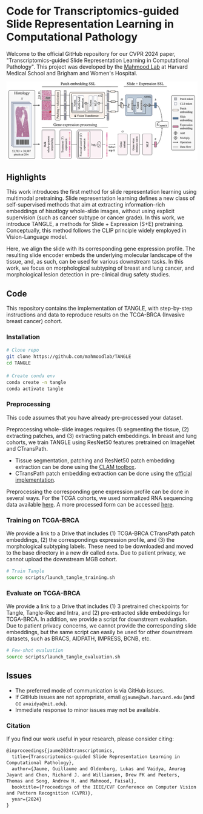 # Code for Transcriptomics-guided Slide Representation Learning in Computational Pathology

Welcome to the official GitHub repository for our CVPR 2024 paper, "Transcriptomics-guided Slide Representation Learning in Computational Pathology". This project was developed by the [Mahmood Lab](https://faisal.ai/) at Harvard Medical School and Brigham and Women's Hospital. 

![Alt text for the image](support/framework.png "Optional title")

## Highlights
This work introduces the first method for slide representation learning using multimodal pretraining. Slide representation learning defines a new class of self-supervised methods that aim at extracting information-rich embeddings of hisotlogy whole-slide images, without using explicit supervision (such as cancer subtype or cancer grade). In this work, we introduce TANGLE, a methods for Slide + Expression (S+E) pretraining. Conceptually, this method follows the CLIP principle widely employed in Vision-Language model. 

Here, we align the slide with its corresponding gene expression profile. The resulting slide encoder embeds the underlying molecular landscape of the tissue, and, as such, can be used for various downstream tasks. In this work, we focus on morphological subtyping of breast and lung cancer, and morphological lesion detection in pre-clinical drug safety studies.  

## Code
This repository contains the implementation of TANGLE, with step-by-step instructions and data to reproduce results on the TCGA-BRCA (Invasive breast cancer) cohort. 

### Installation

```bash
# Clone repo
git clone https://github.com/mahmoodlab/TANGLE
cd TANGLE

# Create conda env
conda create -n tangle
conda activate tangle
```

### Preprocessing 

This code assumes that you have already pre-processed your dataset.

Preprocessing whole-slide images requires (1) segmenting the tissue, (2) extracting patches, and (3) extracting patch embeddings. In breast and lung cohorts, we train TANGLE using ResNet50 features pretrained on ImageNet and CTransPath. 

- Tissue segmentation, patching and ResNet50 patch embedding extraction can be done using the [CLAM toolbox](https://github.com/mahmoodlab/CLAM).
- CTransPath patch embedding extraction can be done using the [official implementation](https://github.com/Xiyue-Wang/TransPath). 

Preprocessing the corresponding gene expression profile can be done in several ways. For the TCGA cohorts, we used normalized RNA sequencing data available [here](https://xenabrowser.net/datapages/?dataset=TCGA.BRCA.sampleMap%2FHiSeqV2_PANCAN&host=https%3A%2F%2Ftcga.xenahubs.net&removeHub=https%3A%2F%2Fxena.treehouse.gi.ucsc.edu%3A443). A more processed form can be accessed [here](https://github.com/mahmoodlab/SurvPath/blob/main/datasets_csv/raw_rna_data/combine/brca/rna_clean.csv).

### Training on TCGA-BRCA

We provide a link to a Drive that includes (1) TCGA-BRCA CTransPath patch embeddings, (2) the correspondings expression profile, and (3) the morphological subtyping labels. These need to be downloaded and moved to the base directory in a new dir called `data`. Due to patient privacy, we cannot upload the downstream MGB cohort. 

```bash
# Train Tangle
source scripts/launch_tangle_training.sh
```

### Evaluate on TCGA-BRCA

We provide a link to a Drive that includes (1) 3 pretrained checkpoints for Tangle, Tangle-Rec and Intra, and (2) pre-extracted slide embeddings for TCGA-BRCA. In addition, we provide a script for downstream evaluation. Due to patient privacy concerns, we cannot provide the corresponding slide embeddings, but the same script can easily be used for other downstream datasets, such as BRACS, AIDPATH, IMPRESS, BCNB, etc. 

```bash
# Few-shot evaluation
source scripts/launch_tangle_evaluation.sh
```

## Issues 
- The preferred mode of communication is via GitHub issues.
- If GitHub issues are not appropriate, email `gjaume@bwh.harvard.edu` (and cc `avaidya@mit.edu`). 
- Immediate response to minor issues may not be available.

### Citation

If you find our work useful in your research, please consider citing:
```
@inproceedings{jaume2024transcriptomics,
  title={Transcriptomics-guided Slide Representation Learning in Computational Pathology},
  author={Jaume, Guillaume and Oldenburg, Lukas and Vaidya, Anurag Jayant and Chen, Richard J. and Williamson, Drew FK and Peeters, Thomas and Song, Andrew H. and Mahmood, Faisal},
  booktitle={Proceedings of the IEEE/CVF Conference on Computer Vision and Pattern Recognition (CVPR)},
  year={2024}
}
```

